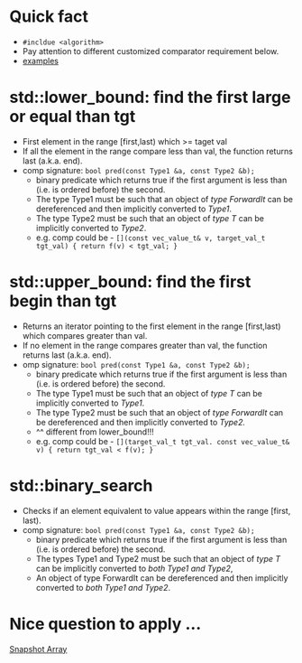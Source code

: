 # Quick fact
- `#incldue <algorithm>`
- Pay attention to different customized comparator requirement below.
- [examples](binarySearch.h)
# std::lower_bound: find the first large or equal than tgt
- First element in the range [first,last) which >= taget val
- If all the element in the range compare less than val, the function returns last (a.k.a. end).
- comp signature: `bool pred(const Type1 &a, const Type2 &b);`
    - binary predicate which returns ​true if the first argument is less than (i.e. is ordered before) the second.
    - The type Type1 must be such that an object of *type ForwardIt* can be dereferenced and then implicitly converted to *Type1*.
    - The type Type2 must be such that an object of *type T* can be implicitly converted to *Type2*.​
    - e.g. comp could be -  `[](const vec_value_t& v, target_val_t tgt_val) { return f(v) < tgt_val; }`
# std::upper_bound: find the first begin than tgt
- Returns an iterator pointing to the first element in the range [first,last) which compares greater than val.
- If no element in the range compares greater than val, the function returns last (a.k.a. end).
- omp signature: `bool pred(const Type1 &a, const Type2 &b);`
    - binary predicate which returns ​true if the first argument is less than (i.e. is ordered before) the second.
    - The type Type1 must be such that an object of *type T* can be implicitly converted to *Type1*.
    - The type Type2 must be such that an object of *type ForwardIt* can be dereferenced and then implicitly converted to *Type2.*
    - ^^ different from lower_bound!!!​
    - e.g. comp could be - `[](target_val_t tgt_val. const vec_value_t& v) { return tgt_val < f(v); }`

# std::binary_search
- Checks if an element equivalent to value appears within the range [first, last).
- comp signature: `bool pred(const Type1 &a, const Type2 &b);`
    - binary predicate which returns ​true if the first argument is less than (i.e. is ordered before) the second.
    - The types Type1 and Type2 must be such that an object of *type T* can be implicitly converted to *both Type1 and Type2*,
    - An object of type ForwardIt can be dereferenced and then implicitly converted to *both Type1 and Type2*.​

# Nice question to apply ...
[Snapshot Array](https://leetcode.com/problems/snapshot-array/)